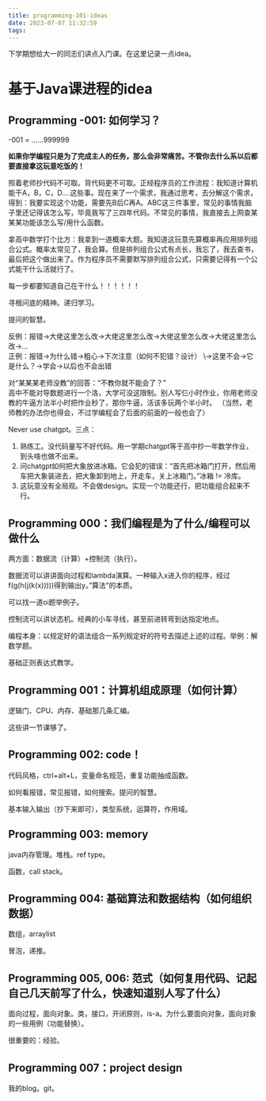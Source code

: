 ```yaml
---
title: programming-101-ideas
date: 2023-07-07 11:32:59
tags:
---
```


下学期想给大一的同志们讲点入门课。在这里记录一点idea。

<!-- more -->

# 基于Java课进程的idea

## Programming -001: 如何学习？

-001 = ......999999

**如果你学编程只是为了完成主人的任务，那么会非常痛苦。不管你去什么系以后都要直接拿这玩意吃饭的！**

照着老师抄代码不可取。背代码更不可取。正经程序员的工作流程：我知道计算机能干A，B，C，D....这些事。现在来了一个需求，我通过思考，去分解这个需求，得到：我要实现这个功能，需要先B后C再A。ABC这三件事里，常见的事情我脑子里还记得该怎么写，毕竟我写了三四年代码。不常见的事情，我直接去上网查某某某功能该怎么写/用什么函数。

拿高中数学打个比方：我拿到一道概率大题。我知道这玩意先算概率再应用排列组合公式。概率太常见了，我会算。但是排列组合公式有点长，我忘了，我去查书，最后把这个做出来了。作为程序员不需要默写排列组合公式，只需要记得有一个公式能干什么活就行了。

每一步都要知道自己在干什么！！！！！！

寻根问底的精神。递归学习。

提问的智慧。

反例：报错->大佬这里怎么改->大佬这里怎么改->大佬这里怎么改->大佬这里怎么改->...  
正例：报错->为什么错->粗心->下次注意（如何不犯错？设计）
                 \\->这里不会->它是什么？->学会->以后也不会出错 

对“某某某老师没教”的回答：“不教你就不能会了？”  
高中不能对导数题进行一个洛，大学可没这限制。别人写仨小时作业，你用老师没教的牛逼方法半小时把作业秒了，那你牛逼，活该多玩两个半小时。
（当然，老师教的办法你也得会，不过学编程会了后面的前面的一般也会了）

Never use chatgpt。三点：
1. 熟练工。没代码量写不好代码。用一学期chatgpt等于高中抄一年数学作业，到头啥也做不出来。
2. 问chatgpt如何把大象放进冰箱。它会犯的错误：“首先把冰箱门打开，然后用车把大象装进去，把大象卸到地上，开走车，关上冰箱门。”冰箱 != 冷库。
3. 这玩意没有全局观。不会做design。实现一个功能还行，把功能组合起来不行。

## Programming 000：我们编程是为了什么/编程可以做什么

两方面：数据流（计算）+控制流（执行）。

数据流可以讲讲面向过程和lambda演算。一种输入x进入你的程序，经过f(g(h(j(k(x)))))得到输出y。”算法“的本质。

可以找一道oi题举例子。

控制流可以讲状态机。经典的小车寻线，甚至前进转弯到达指定地点。

编程本身：以规定好的语法组合一系列规定好的符号去描述上述的过程。举例：解数学题。

基础正则表达式教学。

## Programming 001：计算机组成原理（如何计算）

逻辑门、CPU、内存、基础那几条汇编。

这些讲一节课够了。

## Programming 002: code！

代码风格，ctrl+alt+L，变量命名规范，重复功能抽成函数。

如何看报错，常见报错，如何搜索。提问的智慧。

基本输入输出（抄下来即可），类型系统，运算符，作用域。

## Programming 003: memory

java内存管理。堆栈。ref type。

函数，call stack。

## Programming 004: 基础算法和数据结构（如何组织数据）

数组，arraylist

冒泡，递推。

## Programming 005, 006: 范式（如何复用代码、记起自己几天前写了什么，快速知道别人写了什么）
面向过程，面向对象。类，接口，开闭原则，is-a。为什么要面向对象，面向对象的一些用例（功能替换）。

很重要的：经验。

## Programming 007：project design
我的blog。git。
